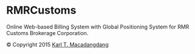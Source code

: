 # RMRCustoms

Online Web-based Billing System with Global Positioning System for RMR Customs Brokerage Corporation.

© Copyright 2015 [Karl T. Macadangdang](https://github.com/KarlJarren0308)

